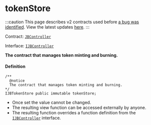 # tokenStore

:::caution
This page describes v2 contracts used before [a bug was identified](/2022-05-24/). View the latest updates [here](https://juicebox.money/#/v2-bug-updates/).
:::

Contract: [`JBController`](/protocol/api/contracts/or-controllers/jbcontroller/README.md)​‌

Interface: [`IJBController`](/protocol/api/interfaces/ijbcontroller.md)

**The contract that manages token minting and burning.**

#### Definition

```
/** 
  @notice 
  The contract that manages token minting and burning.
*/
IJBTokenStore public immutable tokenStore;
```

* Once set the value cannot be changed.
* The resulting view function can be accessed externally by anyone.
* The resulting function overrides a function definition from the [`IJBController`](/protocol/api/interfaces/ijbcontroller.md) interface.
